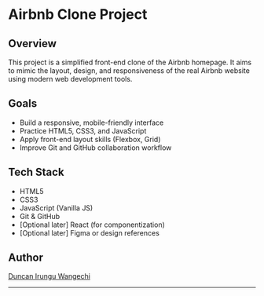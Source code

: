 # Airbnb Clone Project

## Overview
This project is a simplified front-end clone of the Airbnb homepage. It aims to mimic the layout, design, and responsiveness of the real Airbnb website using modern web development tools.

## Goals
- Build a responsive, mobile-friendly interface
- Practice HTML5, CSS3, and JavaScript
- Apply front-end layout skills (Flexbox, Grid)
- Improve Git and GitHub collaboration workflow

## Tech Stack
- HTML5
- CSS3
- JavaScript (Vanilla JS)
- Git & GitHub
- [Optional later] React (for componentization)
- [Optional later] Figma or design references

## Author
[Duncan Irungu Wangechi](https://www.linkedin.com/in/duncan-irungu-wangechi-80221b313)

---

